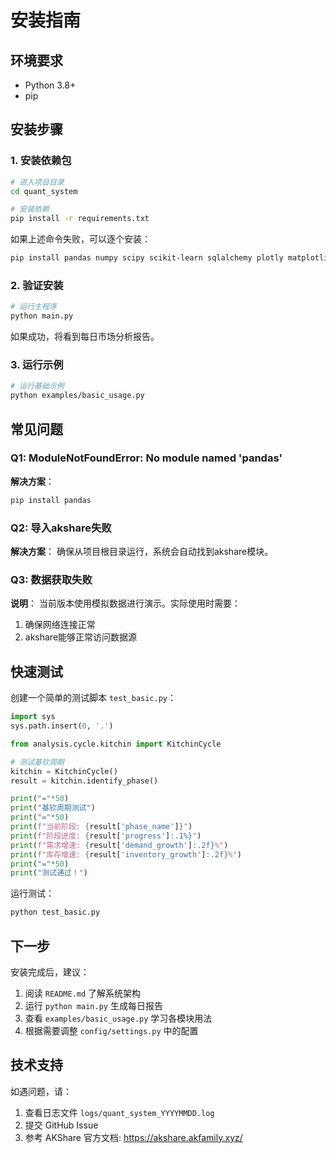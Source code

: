 # 安装指南

## 环境要求

- Python 3.8+
- pip

## 安装步骤

### 1. 安装依赖包

```bash
# 进入项目目录
cd quant_system

# 安装依赖
pip install -r requirements.txt
```

如果上述命令失败，可以逐个安装：

```bash
pip install pandas numpy scipy scikit-learn sqlalchemy plotly matplotlib python-dateutil statsmodels
```

### 2. 验证安装

```bash
# 运行主程序
python main.py
```

如果成功，将看到每日市场分析报告。

### 3. 运行示例

```bash
# 运行基础示例
python examples/basic_usage.py
```

## 常见问题

### Q1: ModuleNotFoundError: No module named 'pandas'

**解决方案**：
```bash
pip install pandas
```

### Q2: 导入akshare失败

**解决方案**：
确保从项目根目录运行，系统会自动找到akshare模块。

### Q3: 数据获取失败

**说明**：
当前版本使用模拟数据进行演示。实际使用时需要：
1. 确保网络连接正常
2. akshare能够正常访问数据源

## 快速测试

创建一个简单的测试脚本 `test_basic.py`：

```python
import sys
sys.path.insert(0, '.')

from analysis.cycle.kitchin import KitchinCycle

# 测试基钦周期
kitchin = KitchinCycle()
result = kitchin.identify_phase()

print("="*50)
print("基钦周期测试")
print("="*50)
print(f"当前阶段: {result['phase_name']}")
print(f"阶段进度: {result['progress']:.1%}")
print(f"需求增速: {result['demand_growth']:.2f}%")
print(f"库存增速: {result['inventory_growth']:.2f}%")
print("="*50)
print("测试通过！")
```

运行测试：
```bash
python test_basic.py
```

## 下一步

安装完成后，建议：

1. 阅读 `README.md` 了解系统架构
2. 运行 `python main.py` 生成每日报告
3. 查看 `examples/basic_usage.py` 学习各模块用法
4. 根据需要调整 `config/settings.py` 中的配置

## 技术支持

如遇问题，请：
1. 查看日志文件 `logs/quant_system_YYYYMMDD.log`
2. 提交 GitHub Issue
3. 参考 AKShare 官方文档: https://akshare.akfamily.xyz/
